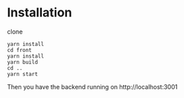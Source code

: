 # Installation


clone
```
yarn install
cd front
yarn install
yarn build
cd ..
yarn start
```

Then you have the backend running on http://localhost:3001
